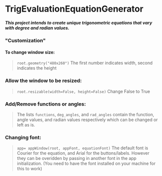 # TrigEvaluationEquationGenerator

##### This project intends to create unique trigonometric equations that vary with degree and radian values. 

### "Customization"

#### To change window size:
> ``root.geometry("480x260")`` 
> The first number indicates width, second indicates the height

### Allow the window to be resized:
> ``root.resizable(width=False, height=False)``
> Change False to True

### Add/Remove functions or angles:
> The lists ``functions``, ``deg_angles``, and ``rad_angles`` contain the function, angle values, and radian values respectively which can be changed or left as is.

### Changing font:
> ``app= appWindow(root, appFont, equationFont)``
> The default font is Courier for the equation, and Arial for the buttons/labels. However they can be overidden by passing in another font in the app initialization. (You need to have the font installed on your machine for this to work)

